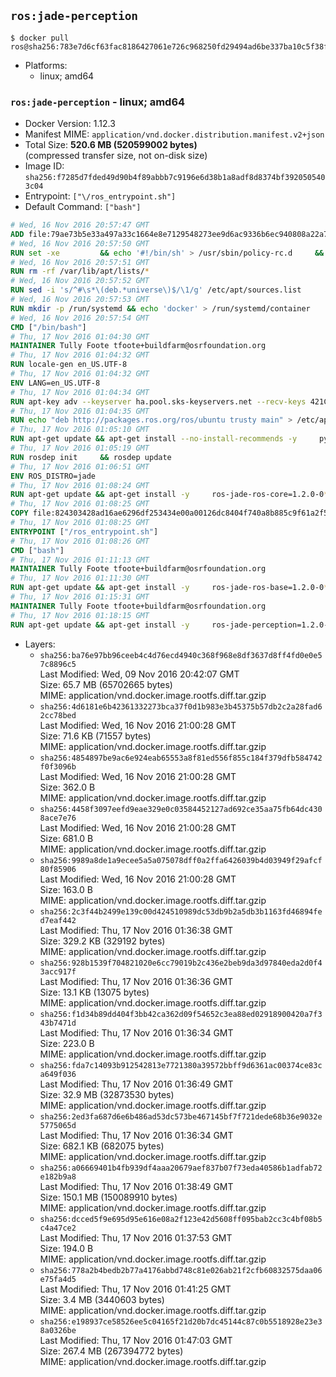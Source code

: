 ## `ros:jade-perception`

```console
$ docker pull ros@sha256:783e7d6cf63fac8186427061e726c968250fd29494ad6be337ba10c5f38f73f9
```

-	Platforms:
	-	linux; amd64

### `ros:jade-perception` - linux; amd64

-	Docker Version: 1.12.3
-	Manifest MIME: `application/vnd.docker.distribution.manifest.v2+json`
-	Total Size: **520.6 MB (520599002 bytes)**  
	(compressed transfer size, not on-disk size)
-	Image ID: `sha256:f7285d7fded49d90b4f89abbb7c9196e6d38b1a8adf8d8374bf3920505403c04`
-	Entrypoint: `["\/ros_entrypoint.sh"]`
-	Default Command: `["bash"]`

```dockerfile
# Wed, 16 Nov 2016 20:57:47 GMT
ADD file:79ae73b5e33a497a33c1664e8e7129548273ee9d6ac9336b6ec940808a22a781 in / 
# Wed, 16 Nov 2016 20:57:50 GMT
RUN set -xe 		&& echo '#!/bin/sh' > /usr/sbin/policy-rc.d 	&& echo 'exit 101' >> /usr/sbin/policy-rc.d 	&& chmod +x /usr/sbin/policy-rc.d 		&& dpkg-divert --local --rename --add /sbin/initctl 	&& cp -a /usr/sbin/policy-rc.d /sbin/initctl 	&& sed -i 's/^exit.*/exit 0/' /sbin/initctl 		&& echo 'force-unsafe-io' > /etc/dpkg/dpkg.cfg.d/docker-apt-speedup 		&& echo 'DPkg::Post-Invoke { "rm -f /var/cache/apt/archives/*.deb /var/cache/apt/archives/partial/*.deb /var/cache/apt/*.bin || true"; };' > /etc/apt/apt.conf.d/docker-clean 	&& echo 'APT::Update::Post-Invoke { "rm -f /var/cache/apt/archives/*.deb /var/cache/apt/archives/partial/*.deb /var/cache/apt/*.bin || true"; };' >> /etc/apt/apt.conf.d/docker-clean 	&& echo 'Dir::Cache::pkgcache ""; Dir::Cache::srcpkgcache "";' >> /etc/apt/apt.conf.d/docker-clean 		&& echo 'Acquire::Languages "none";' > /etc/apt/apt.conf.d/docker-no-languages 		&& echo 'Acquire::GzipIndexes "true"; Acquire::CompressionTypes::Order:: "gz";' > /etc/apt/apt.conf.d/docker-gzip-indexes 		&& echo 'Apt::AutoRemove::SuggestsImportant "false";' > /etc/apt/apt.conf.d/docker-autoremove-suggests
# Wed, 16 Nov 2016 20:57:51 GMT
RUN rm -rf /var/lib/apt/lists/*
# Wed, 16 Nov 2016 20:57:52 GMT
RUN sed -i 's/^#\s*\(deb.*universe\)$/\1/g' /etc/apt/sources.list
# Wed, 16 Nov 2016 20:57:53 GMT
RUN mkdir -p /run/systemd && echo 'docker' > /run/systemd/container
# Wed, 16 Nov 2016 20:57:54 GMT
CMD ["/bin/bash"]
# Thu, 17 Nov 2016 01:04:30 GMT
MAINTAINER Tully Foote tfoote+buildfarm@osrfoundation.org
# Thu, 17 Nov 2016 01:04:32 GMT
RUN locale-gen en_US.UTF-8
# Thu, 17 Nov 2016 01:04:32 GMT
ENV LANG=en_US.UTF-8
# Thu, 17 Nov 2016 01:04:34 GMT
RUN apt-key adv --keyserver ha.pool.sks-keyservers.net --recv-keys 421C365BD9FF1F717815A3895523BAEEB01FA116
# Thu, 17 Nov 2016 01:04:35 GMT
RUN echo "deb http://packages.ros.org/ros/ubuntu trusty main" > /etc/apt/sources.list.d/ros-latest.list
# Thu, 17 Nov 2016 01:05:10 GMT
RUN apt-get update && apt-get install --no-install-recommends -y     python-rosdep     python-rosinstall     python-vcstools     && rm -rf /var/lib/apt/lists/*
# Thu, 17 Nov 2016 01:05:19 GMT
RUN rosdep init     && rosdep update
# Thu, 17 Nov 2016 01:06:51 GMT
ENV ROS_DISTRO=jade
# Thu, 17 Nov 2016 01:08:24 GMT
RUN apt-get update && apt-get install -y     ros-jade-ros-core=1.2.0-0*     && rm -rf /var/lib/apt/lists/*
# Thu, 17 Nov 2016 01:08:25 GMT
COPY file:824303428ad16ae6296df253434e00a00126dc8404f740a8b885c9f61a2f5fcb in / 
# Thu, 17 Nov 2016 01:08:25 GMT
ENTRYPOINT ["/ros_entrypoint.sh"]
# Thu, 17 Nov 2016 01:08:26 GMT
CMD ["bash"]
# Thu, 17 Nov 2016 01:11:13 GMT
MAINTAINER Tully Foote tfoote+buildfarm@osrfoundation.org
# Thu, 17 Nov 2016 01:11:30 GMT
RUN apt-get update && apt-get install -y     ros-jade-ros-base=1.2.0-0*     && rm -rf /var/lib/apt/lists/*
# Thu, 17 Nov 2016 01:15:31 GMT
MAINTAINER Tully Foote tfoote+buildfarm@osrfoundation.org
# Thu, 17 Nov 2016 01:18:15 GMT
RUN apt-get update && apt-get install -y     ros-jade-perception=1.2.0-0*     && rm -rf /var/lib/apt/lists/*
```

-	Layers:
	-	`sha256:ba76e97bb96ceeb4c4d76ecd4940c368f968e8df3637d8ff4fd0e0e57c8896c5`  
		Last Modified: Wed, 09 Nov 2016 20:42:07 GMT  
		Size: 65.7 MB (65702665 bytes)  
		MIME: application/vnd.docker.image.rootfs.diff.tar.gzip
	-	`sha256:4d6181e6b42361332273bca37f0d1b983e3b45375b57db2c2a28fad62cc78bed`  
		Last Modified: Wed, 16 Nov 2016 21:00:28 GMT  
		Size: 71.6 KB (71557 bytes)  
		MIME: application/vnd.docker.image.rootfs.diff.tar.gzip
	-	`sha256:4854897be9ac6e924eab65553a8f81ed556f855c184f379dfb584742f0f3096b`  
		Last Modified: Wed, 16 Nov 2016 21:00:28 GMT  
		Size: 362.0 B  
		MIME: application/vnd.docker.image.rootfs.diff.tar.gzip
	-	`sha256:4458f3097eefd9eae329e0c03584452127ad692ce35aa75fb64dc4308ace7e76`  
		Last Modified: Wed, 16 Nov 2016 21:00:28 GMT  
		Size: 681.0 B  
		MIME: application/vnd.docker.image.rootfs.diff.tar.gzip
	-	`sha256:9989a8de1a9ecee5a5a075078dff0a2ffa6426039b4d03949f29afcf80f85906`  
		Last Modified: Wed, 16 Nov 2016 21:00:28 GMT  
		Size: 163.0 B  
		MIME: application/vnd.docker.image.rootfs.diff.tar.gzip
	-	`sha256:2c3f44b2499e139c00d424510989dc53db9b2a5db3b1163fd46894fed7eaf442`  
		Last Modified: Thu, 17 Nov 2016 01:36:38 GMT  
		Size: 329.2 KB (329192 bytes)  
		MIME: application/vnd.docker.image.rootfs.diff.tar.gzip
	-	`sha256:928b1539f704821020e6cc79019b2c436e2beb9da3d97840eda2d0f43acc917f`  
		Last Modified: Thu, 17 Nov 2016 01:36:36 GMT  
		Size: 13.1 KB (13075 bytes)  
		MIME: application/vnd.docker.image.rootfs.diff.tar.gzip
	-	`sha256:f1d34b89dd404f3bb42ca362d09f54652c3ea88ed02918900420a7f343b7471d`  
		Last Modified: Thu, 17 Nov 2016 01:36:34 GMT  
		Size: 223.0 B  
		MIME: application/vnd.docker.image.rootfs.diff.tar.gzip
	-	`sha256:fda7c14093b912542813e7721380a39572bbff9d6361ac00374ce83ca649f036`  
		Last Modified: Thu, 17 Nov 2016 01:36:49 GMT  
		Size: 32.9 MB (32873530 bytes)  
		MIME: application/vnd.docker.image.rootfs.diff.tar.gzip
	-	`sha256:2ed3fa687d6e6b486ad53dc573be467145bf7f721dede68b36e9032e5775065d`  
		Last Modified: Thu, 17 Nov 2016 01:36:34 GMT  
		Size: 682.1 KB (682075 bytes)  
		MIME: application/vnd.docker.image.rootfs.diff.tar.gzip
	-	`sha256:a06669401b4fb939df4aaa20679aef837b07f73eda40586b1adfab72e182b9a8`  
		Last Modified: Thu, 17 Nov 2016 01:38:49 GMT  
		Size: 150.1 MB (150089910 bytes)  
		MIME: application/vnd.docker.image.rootfs.diff.tar.gzip
	-	`sha256:dcced5f9e695d95e616e08a2f123e42d5608ff095bab2cc3c4bf08b5c4a47ce2`  
		Last Modified: Thu, 17 Nov 2016 01:37:53 GMT  
		Size: 194.0 B  
		MIME: application/vnd.docker.image.rootfs.diff.tar.gzip
	-	`sha256:778a2b4bedb2b77a4176abbd748c81e026ab21f2cfb60832575daa06e75fa4d5`  
		Last Modified: Thu, 17 Nov 2016 01:41:25 GMT  
		Size: 3.4 MB (3440603 bytes)  
		MIME: application/vnd.docker.image.rootfs.diff.tar.gzip
	-	`sha256:e198937ce58526ee5c04165f21d20b7dc45144c87c0b5518928e23e38a0326be`  
		Last Modified: Thu, 17 Nov 2016 01:47:03 GMT  
		Size: 267.4 MB (267394772 bytes)  
		MIME: application/vnd.docker.image.rootfs.diff.tar.gzip

